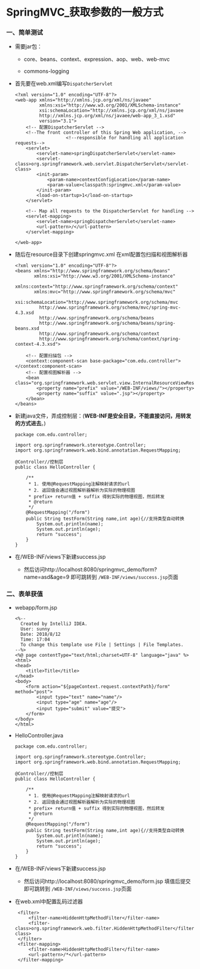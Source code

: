 # SpringMVC_获取参数的一般方式

### 一、简单测试

* 需要jar包：

    * core、beans、context、expression、aop、web、web-mvc

    * commons-logging 

* 首先要在web.xml编写`DispatcherServlet`

      <?xml version="1.0" encoding="UTF-8"?>
      <web-app xmlns="http://xmlns.jcp.org/xml/ns/javaee"
               xmlns:xsi="http://www.w3.org/2001/XMLSchema-instance"
               xsi:schemaLocation="http://xmlns.jcp.org/xml/ns/javaee 
               http://xmlns.jcp.org/xml/ns/javaee/web-app_3_1.xsd"
               version="3.1">
          <!-- 配置DispatcherServlet -->
          <!--The front controller of this Spring Web application, -->
                         <!--responsible for handling all application requests-->
          <servlet>
              <servlet-name>springDispatcherServlet</servlet-name>
              <servlet-class>org.springframework.web.servlet.DispatcherServlet</servlet-class>
              <init-param>
                  <param-name>contextConfigLocation</param-name>
                  <param-value>classpath:springmvc.xml</param-value>
              </init-param>
              <load-on-startup>1</load-on-startup>
          </servlet>

          <!-- Map all requests to the DispatcherServlet for handling -->
          <servlet-mapping>
              <servlet-name>springDispatcherServlet</servlet-name>
              <url-pattern>/</url-pattern>
          </servlet-mapping>

      </web-app>

* 随后在resource目录下创建springmvc.xml 在xml配置包扫描和视图解析器

      <?xml version="1.0" encoding="UTF-8"?>
      <beans xmlns="http://www.springframework.org/schema/beans"
             xmlns:xsi="http://www.w3.org/2001/XMLSchema-instance"
             xmlns:context="http://www.springframework.org/schema/context"
             xmlns:mvc="http://www.springframework.org/schema/mvc"
             xsi:schemaLocation="http://www.springframework.org/schema/mvc 
               http://www.springframework.org/schema/mvc/spring-mvc-4.3.xsd
               http://www.springframework.org/schema/beans 
               http://www.springframework.org/schema/beans/spring-beans.xsd
               http://www.springframework.org/schema/context 
               http://www.springframework.org/schema/context/spring-context-4.3.xsd">

          <!-- 配置扫描包 -->
          <context:component-scan base-package="com.edu.controller"></context:component-scan>
          <!-- 配置视图解析器 -->
          <bean class="org.springframework.web.servlet.view.InternalResourceViewResolver">
              <property name="prefix" value="/WEB-INF/views/"></property>
              <property name="suffix" value=".jsp"></property>
          </bean>
      </beans>
      
* 新建java文件，弄成控制层：(**WEB-INF是安全目录，不能直接访问，用转发的方式进去**。)

      package com.edu.controller;

      import org.springframework.stereotype.Controller;
      import org.springframework.web.bind.annotation.RequestMapping;

      @Controller//控制层
      public class HelloController {

          /**
           * 1. 使用@RequestMapping注解映射请求的url
           * 2. 返回值会通过视图解析器解析为实际的物理视图
           * prefix+ return值 + suffix 得到实际的物理视图，然后转发
           * @return
           */
          @RequestMapping("/form")
          public String testForm(String name,int age){//支持类型自动转换
              System.out.println(name);
              System.out.println(age);
              return "success";
          }
      }



* 在/WEB-INF/views下新建success.jsp

   * 然后访问http://localhost:8080/springmvc_demo/form?name=asd&age=9 即可跳转到 `/WEB-INF/views/success.jsp`页面


### 二、表单获值

* webapp/form.jsp

      <%--
        Created by IntelliJ IDEA.
        User: sunny
        Date: 2018/8/12
        Time: 17:04
        To change this template use File | Settings | File Templates.
      --%>
      <%@ page contentType="text/html;charset=UTF-8" language="java" %>
      <html>
      <head>
          <title>Title</title>
      </head>
      <body>
          <form action="${pageContext.request.contextPath}/form" method="post">
              <input type="text" name="name"/>
              <input type="age" name="age"/>
              <input type="submit" value="提交">
          </form>
      </body>
      </html>

* HelloController.java

      package com.edu.controller;

      import org.springframework.stereotype.Controller;
      import org.springframework.web.bind.annotation.RequestMapping;

      @Controller//控制层
      public class HelloController {

          /**
           * 1. 使用@RequestMapping注解映射请求的url
           * 2. 返回值会通过视图解析器解析为实际的物理视图
           * prefix+ return值 + suffix 得到实际的物理视图，然后转发
           * @return
           */
          @RequestMapping("/form")
          public String testForm(String name,int age){//支持类型自动转换
              System.out.println(name);
              System.out.println(age);
              return "success";
          }
      }

* 在/WEB-INF/views下新建success.jsp

   * 然后访问http://localhost:8080/springmvc_demo/form.jsp 填值后提交即可跳转到 `/WEB-INF/views/success.jsp`页面


* 在web.xml中配置乱码过滤器

       <filter>
           <filter-name>HiddenHttpMethodFilter</filter-name>
           <filter-class>org.springframework.web.filter.HiddenHttpMethodFilter</filter-class>
       </filter>
       <filter-mapping>
           <filter-name>HiddenHttpMethodFilter</filter-name>
           <url-pattern>/*</url-pattern>
       </filter-mapping>


























